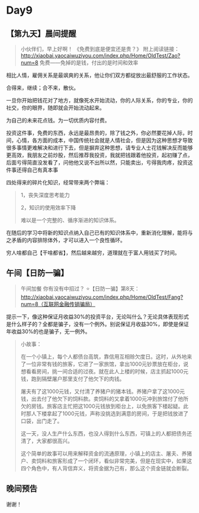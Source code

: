 # Day9

## 【第九天】晨间提醒

> 小伙伴们，早上好啊！
> 《免费到底是便宜还是贵？》
> 附上阅读链接：http://xiaobai.yaocaiwuziyou.com/index.php/Home/OldTest/Zao?num=8
> 免费——免掉的是钱，付出的是时间和效率

相比人情，雇佣关系是最飒爽的关系，他让你们双方都绽放出最舒服的工作状态。

合得来，继续；合不来，散伙。

一旦你开始把钱花对了地方，就像死水开始流动，你的人际关系，你的专业，你的社交，你的眼界，随即就会开始流动起来。

为自己的未来花点钱。为一切优质内容付费。

投资这件事，免费的东西，永远是最昂贵的，除了钱之外，你必然要花掉人际，时间，心情，各方面的成本，中国传统社会就是人情社会，但是因为这种思想才导致很多事情更难解决和进行下去，但是摒弃这种思想，请专业人士花钱解决反而能够更高效，我朋友之前炒股，然后推荐我投资，我就把钱跟着他投资，起初赚了点，后面亏得简直没发看了，问他他又说不出所以然，只能卖出，亏得我肉疼，投资这件事还得自己有真本事



四处得来的碎片化知识，经常带来两个弊端：

> 1，丧失深度思考能力
>
> 2，知识的使用效率下降
>
> 难以是一个完整的、循序渐进的知识体系。

在随后的学习中将新的知识点纳入自己已有的知识体系中，重新消化理解，能将与之矛盾的内容排除体外，才可以进入一个良性循环。

穷人啥都自己【干啥都省】，然后越来越穷，道理就在于富人用钱买了时间。



## 午间【日防一骗】

> 午间加餐
> 你有没有中招过？
> ⭐【日防一骗】第8天：http://xiaobai.yaocaiwuziyou.com/index.php/Home/OldTest/Fang?num=8（互联网金融传销骗局）

提示一下，像这种保证月收益30%的投资平台，无论叫什么？无论具体表现形式是什么样子的？全都是骗子，没有一个例外。别说保证月收益30%，即使是保证年收益30%的也是骗子，无一例外。

> 小故事：
>
> 在一个小镇上，每个人都债台高筑，靠信用互相赊欠度日。这时，从外地来了一位非常有钱的旅客，它进了一家旅馆，拿出1000元钞票放在柜台，说想看看房间，挑一间合适的过夜。就在此人上楼的时候，店主抓起1000元钱，跑到隔壁屠户那里支付了他欠下的肉钱。
>
> 屠夫有了这1000元钱，又付清了养猪户的猪本钱。养猪户拿了这1000元钱，出去付了他欠下的饲料款。卖饲料的又拿着1000元冲到旅馆付了他所欠的房钱。旅客店主忙把这1000元钱放到柜台上，以免旅客下楼起疑。此时那人下楼拿起了1000元钱，声称没挑选到满意的房间，于是把钱放进了口袋，出门走了。
>
> 这一天，没人生产什么东西，也没人得到什么东西，可镇上的人都把债务还清了，大家都很高兴。
>
> 这个简单的故事可以用来解释资金的流通原理，小镇上的店主、屠夫、养猪户、卖饲料和旅客形成了一个闭环，看似非常完美，但是在现实中，如果这四个角色中，有人背信弃义，将资金据为己有，那么这个资金链就会断裂。

## 晚间预告

> 





谢谢！



